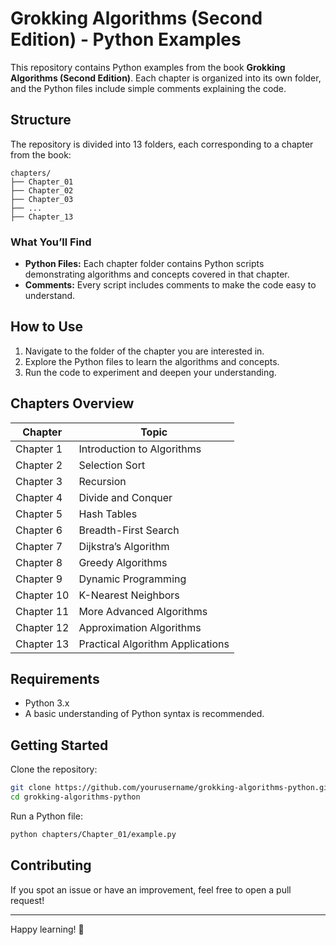 
# Grokking Algorithms (Second Edition) - Python Examples

This repository contains Python examples from the book **Grokking Algorithms (Second Edition)**. Each chapter is organized into its own folder, and the Python files include simple comments explaining the code.

## Structure

The repository is divided into 13 folders, each corresponding to a chapter from the book:

```
chapters/
├── Chapter_01
├── Chapter_02
├── Chapter_03
├── ...
├── Chapter_13
```

### What You’ll Find

- **Python Files:** Each chapter folder contains Python scripts demonstrating algorithms and concepts covered in that chapter.
- **Comments:** Every script includes comments to make the code easy to understand.

## How to Use

1. Navigate to the folder of the chapter you are interested in.
2. Explore the Python files to learn the algorithms and concepts.
3. Run the code to experiment and deepen your understanding.

## Chapters Overview

| Chapter   | Topic                              |
|-----------|------------------------------------|
| Chapter 1 | Introduction to Algorithms         |
| Chapter 2 | Selection Sort                     |
| Chapter 3 | Recursion                          |
| Chapter 4 | Divide and Conquer                 |
| Chapter 5 | Hash Tables                        |
| Chapter 6 | Breadth-First Search               |
| Chapter 7 | Dijkstra’s Algorithm               |
| Chapter 8 | Greedy Algorithms                  |
| Chapter 9 | Dynamic Programming                |
| Chapter 10| K-Nearest Neighbors                |
| Chapter 11| More Advanced Algorithms           |
| Chapter 12| Approximation Algorithms           |
| Chapter 13| Practical Algorithm Applications   |

## Requirements

- Python 3.x
- A basic understanding of Python syntax is recommended.

## Getting Started

Clone the repository:

```bash
git clone https://github.com/yourusername/grokking-algorithms-python.git
cd grokking-algorithms-python
```

Run a Python file:

```bash
python chapters/Chapter_01/example.py
```

## Contributing

If you spot an issue or have an improvement, feel free to open a pull request!

---

Happy learning! 🚀
